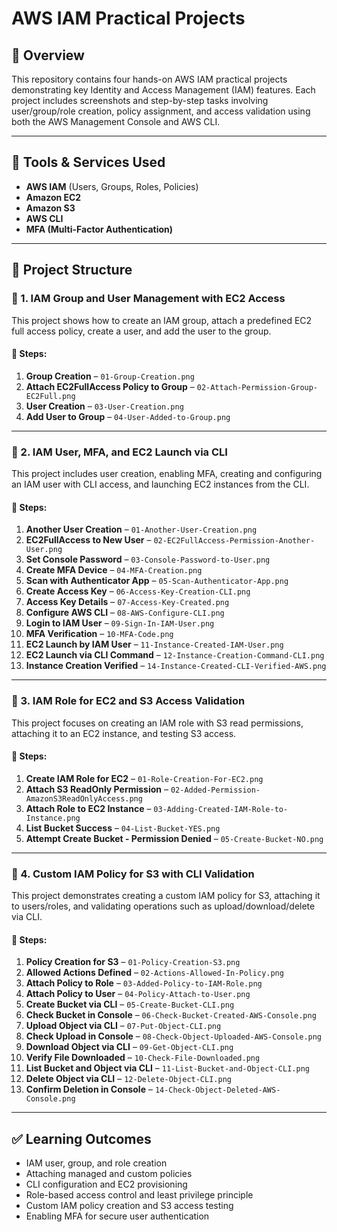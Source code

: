 # AWS IAM Practical Projects

## 📘 Overview

This repository contains four hands-on AWS IAM practical projects demonstrating key Identity and Access Management (IAM) features. Each project includes screenshots and step-by-step tasks involving user/group/role creation, policy assignment, and access validation using both the AWS Management Console and AWS CLI.

---

## 🧰 Tools & Services Used

- **AWS IAM** (Users, Groups, Roles, Policies)
- **Amazon EC2**
- **Amazon S3**
- **AWS CLI**
- **MFA (Multi-Factor Authentication)**

---

## 📁 Project Structure

### 📂 1. IAM Group and User Management with EC2 Access

This project shows how to create an IAM group, attach a predefined EC2 full access policy, create a user, and add the user to the group.

#### 🔧 Steps:
1. **Group Creation** – `01-Group-Creation.png`
2. **Attach EC2FullAccess Policy to Group** – `02-Attach-Permission-Group-EC2Full.png`
3. **User Creation** – `03-User-Creation.png`
4. **Add User to Group** – `04-User-Added-to-Group.png`

---

### 📂 2. IAM User, MFA, and EC2 Launch via CLI

This project includes user creation, enabling MFA, creating and configuring an IAM user with CLI access, and launching EC2 instances from the CLI.

#### 🔧 Steps:
1. **Another User Creation** – `01-Another-User-Creation.png`
2. **EC2FullAccess to New User** – `02-EC2FullAccess-Permission-Another-User.png`
3. **Set Console Password** – `03-Console-Password-to-User.png`
4. **Create MFA Device** – `04-MFA-Creation.png`
5. **Scan with Authenticator App** – `05-Scan-Authenticator-App.png`
6. **Create Access Key** – `06-Access-Key-Creation-CLI.png`
7. **Access Key Details** – `07-Access-Key-Created.png`
8. **Configure AWS CLI** – `08-AWS-Configure-CLI.png`
9. **Login to IAM User** – `09-Sign-In-IAM-User.png`
10. **MFA Verification** – `10-MFA-Code.png`
11. **EC2 Launch by IAM User** – `11-Instance-Created-IAM-User.png`
12. **EC2 Launch via CLI Command** – `12-Instance-Creation-Command-CLI.png`
13. **Instance Creation Verified** – `14-Instance-Created-CLI-Verified-AWS.png`

---

### 📂 3. IAM Role for EC2 and S3 Access Validation

This project focuses on creating an IAM role with S3 read permissions, attaching it to an EC2 instance, and testing S3 access.

#### 🔧 Steps:
1. **Create IAM Role for EC2** – `01-Role-Creation-For-EC2.png`
2. **Attach S3 ReadOnly Permission** – `02-Added-Permission-AmazonS3ReadOnlyAccess.png`
3. **Attach Role to EC2 Instance** – `03-Adding-Created-IAM-Role-to-Instance.png`
4. **List Bucket Success** – `04-List-Bucket-YES.png`
5. **Attempt Create Bucket - Permission Denied** – `05-Create-Bucket-NO.png`

---

### 📂 4. Custom IAM Policy for S3 with CLI Validation

This project demonstrates creating a custom IAM policy for S3, attaching it to users/roles, and validating operations such as upload/download/delete via CLI.

#### 🔧 Steps:
1. **Policy Creation for S3** – `01-Policy-Creation-S3.png`
2. **Allowed Actions Defined** – `02-Actions-Allowed-In-Policy.png`
3. **Attach Policy to Role** – `03-Added-Policy-to-IAM-Role.png`
4. **Attach Policy to User** – `04-Policy-Attach-to-User.png`
5. **Create Bucket via CLI** – `05-Create-Bucket-CLI.png`
6. **Check Bucket in Console** – `06-Check-Bucket-Created-AWS-Console.png`
7. **Upload Object via CLI** – `07-Put-Object-CLI.png`
8. **Check Upload in Console** – `08-Check-Object-Uploaded-AWS-Console.png`
9. **Download Object via CLI** – `09-Get-Object-CLI.png`
10. **Verify File Downloaded** – `10-Check-File-Downloaded.png`
11. **List Bucket and Object via CLI** – `11-List-Bucket-and-Object-CLI.png`
12. **Delete Object via CLI** – `12-Delete-Object-CLI.png`
13. **Confirm Deletion in Console** – `14-Check-Object-Deleted-AWS-Console.png`

---

## ✅ Learning Outcomes

- IAM user, group, and role creation
- Attaching managed and custom policies
- CLI configuration and EC2 provisioning
- Role-based access control and least privilege principle
- Custom IAM policy creation and S3 access testing
- Enabling MFA for secure user authentication

